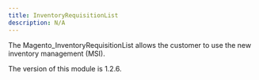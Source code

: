 ```yaml
---
title: InventoryRequisitionList
description: N/A
---
```


The Magento_InventoryRequisitionList allows the customer to use the new inventory management (MSI).

<InlineAlert slots="text" />
The version of this module is 1.2.6.
